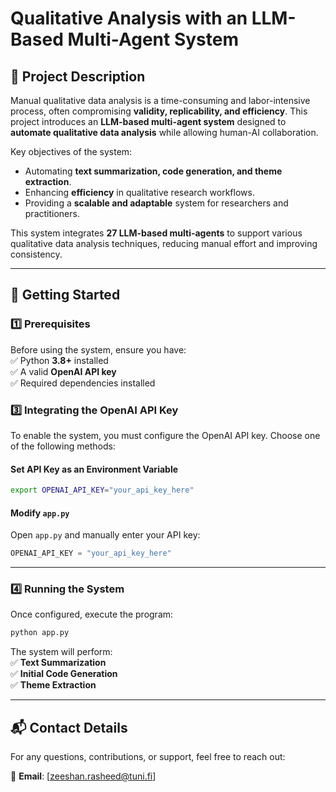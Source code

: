 # **Qualitative Analysis with an LLM-Based Multi-Agent System**  

## **📖 Project Description**  

Manual qualitative data analysis is a time-consuming and labor-intensive process, often compromising **validity, replicability, and efficiency**. This project introduces an **LLM-based multi-agent system** designed to **automate qualitative data analysis** while allowing human-AI collaboration.  

Key objectives of the system:  

- Automating **text summarization, code generation, and theme extraction**.
- Enhancing **efficiency** in qualitative research workflows.  
- Providing a **scalable and adaptable** system for researchers and practitioners.  

This system integrates **27 LLM-based multi-agents** to support various qualitative data analysis techniques, reducing manual effort and improving consistency.  

---

## **🚀 Getting Started**  

### **1️⃣ Prerequisites**  

Before using the system, ensure you have:  
✅ Python **3.8+** installed  
✅ A valid **OpenAI API key**  
✅ Required dependencies installed  


### **3️⃣ Integrating the OpenAI API Key**  

To enable the system, you must configure the OpenAI API key. Choose one of the following methods:  

#### **Set API Key as an Environment Variable**  
```bash
export OPENAI_API_KEY="your_api_key_here"
```

#### **Modify `app.py`**  
Open `app.py` and manually enter your API key:  
```python
OPENAI_API_KEY = "your_api_key_here"
```

---

### **4️⃣ Running the System**  

Once configured, execute the program:  

```bash
python app.py
```

The system will perform:  
✅ **Text Summarization**  
✅ **Initial Code Generation**  
✅ **Theme Extraction**  

---

## **📬 Contact Details**  

For any questions, contributions, or support, feel free to reach out:  

📧 **Email**: [zeeshan.rasheed@tuni.fi]    


